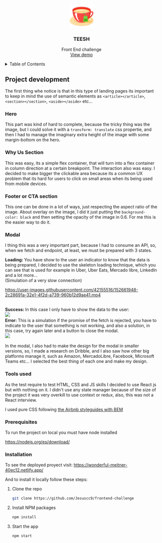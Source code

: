 <div id="top"></div>

<br />
<div align="center">
  <a href="https://github.com/othneildrew/Best-README-Template">
    <img src="public/favicon.png" alt="Logo" width="80" height="80">
  </a>

  <h3 align="center">TEESH</h3>

  <p align="center">
    Front End challenge
    <br />
    <a href="https://wonderful-meitner-40ec12.netlify.app/">View demo</a>
  </p>
</div>

<!-- TABLE OF CONTENTS -->
<details>
  <summary>Table of Contents</summary>
  <ol>
    <li>
      <a href="#project-development">Project development</a>
    </li>
    <li>
      <a href="#getting-started">Getting Started</a>
      <ul>
        <li><a href="#prerequisites">Prerequisites</a></li>
        <li><a href="#installation">Installation</a></li>
      </ul>
    </li>
    <li><a href="#usage">Usage</a></li>
  </ol>
</details>

<!-- ABOUT THE PROJECT -->

## Project development

The first thing whe notice is that in this type of landing pages its important to keep in mind the use of semantic elements as `<article></article>`, `<section></section>`, `<aside></aside>` etc...

### Hero

This part was kind of hard to complete, because the tricky thing was the image, but I could solve it with a `transform: translate` css propertie, and then I had to manage the imaginary extra height of the image with some margin-bottom on the hero.

### Why Us Section

This was easy, its a simple flex container, that will turn into a flex container in column direction at a certain breakpoint. The interaction also was easy. I decided to make bigger the clickable area because its a common UX problem that its hard for users to click on small areas when its being used from mobile devices.

### Footer or CTA section

This one can be done in a lot of ways, just respecting the aspect ratio of the image. About overlay on the image, I did it just putting the `background-color: black` and then setting the opacity of the image in 0.6. For me this is the easier way to do it.

### Modal

I thing this was a very important part, because I had to consume an API, so, when we fetch and endpoint, at least, we must be prepared with 3 states.

<strong>Loading: </strong>
You have show to the user an indicator to know that the data is being prepared, I decided to use the skeleton loading technique, which you can see that is used for example in Uber, Uber Eats, Mercado libre, LinkedIn and a lot more...<br/>
(Simulation of a very slow connection)

https://user-images.githubusercontent.com/42155516/152661948-2c28691a-32e1-4f2d-a739-960b12d9ae41.mp4

<br/>
<strong>Success: </strong> In this case I only have to show the data to the user:
<br />
<img src="https://i.imgur.com/jPJgRtm.png" width='800' />
<br/>
<strong>Error: </strong>
This is a simulation if the promise of the fetch is rejected, you have to indicate to the user that something is not working, and also a solution, in this case, try again later and a button to close the modal.
<br/>
<img src="https://i.imgur.com/Kucf6p0.png" width='800' />
<br/>

In the modal, I also had to make the design for the modal in smaller versions, so, I made a research on Dribble, and I also saw how other big platforms manage it, such as Amazon, MercadoLibre, Facebook, Microsoft Teams etc... I selected the best thing of each one and make my design.

### Tools used

As the test require to test HTML, CSS and JS skills I decided to use React js but with nothing on it.
I didn't use any state manager because of the size of the project it was very overkill to use context or redux, also, this was not a React interview.

I used pure CSS following <a href="https://github.com/airbnb/css">the Airbnb styleguides with BEM</a>

### Prerequisites

To run the project on local you must have node installed

https://nodejs.org/es/download/

### Installation

To see the deployed proyect visit:
https://wonderful-meitner-40ec12.netlify.app/

And to install it locally follow these steps:

1. Clone the repo
   ```sh
   git clone https://github.com/Jesuscc9/frontend-challenge
   ```
2. Install NPM packages
   ```sh
   npm install
   ```
3. Start the app
   ```sh
   npm start
   ```
